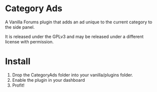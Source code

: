 Category Ads
============
A Vanilla Forums plugin that adds an ad unique to the current category to the side panel.

It is released under the GPLv3 and may be released under a different license with permission.

Install
=======
1.	Drop the CategoryAds folder into your vanilla/plugins folder.
2.	Enable the plugin in your dashboard
3.	Profit!
